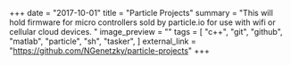+++
date = "2017-10-01"
title = "Particle Projects"
summary = "This will hold firmware for micro controllers sold by particle.io for use with wifi or cellular cloud devices. "
image_preview = ""
tags = [
    "c++",
    "git",
    "github",
    "matlab",
    "particle",
    "sh",
    "tasker",
]
external_link = "https://github.com/NGenetzky/particle-projects"
+++

